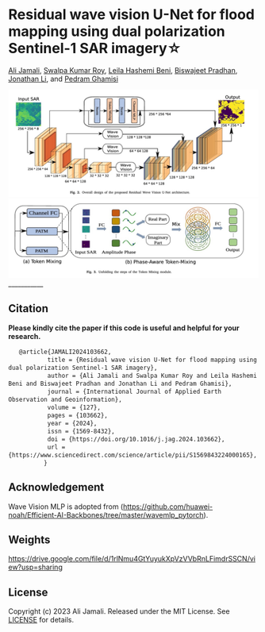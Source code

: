 # Residual wave vision U-Net for flood mapping using dual polarization Sentinel-1 SAR imagery☆

[Ali Jamali](https://www.researchgate.net/profile/Ali-Jamali), [Swalpa Kumar Roy](https://swalpa.github.io), [Leila Hashemi Beni](https://www.ncat.edu/employee-bio.php?directoryID=1901247546), [Biswajeet Pradhan](https://profiles.uts.edu.au/Biswajeet.Pradhan), [Jonathan Li](https://uwaterloo.ca/geography-environmental-management/people-profiles/jonathan-li), and [Pedram Ghamisi](https://www.iarai.ac.at/people/pedramghamisi/)


<img src="Model.jpg"/>
<img src="Wave.jpg"/>
___________


Citation
---------------------

**Please kindly cite the paper if this code is useful and helpful for your research.**

       @article{JAMALI2024103662,
               title = {Residual wave vision U-Net for flood mapping using dual polarization Sentinel-1 SAR imagery},
               author = {Ali Jamali and Swalpa Kumar Roy and Leila Hashemi Beni and Biswajeet Pradhan and Jonathan Li and Pedram Ghamisi},
               journal = {International Journal of Applied Earth Observation and Geoinformation},
               volume = {127},
               pages = {103662},
               year = {2024},
               issn = {1569-8432},
               doi = {https://doi.org/10.1016/j.jag.2024.103662},
               url = {https://www.sciencedirect.com/science/article/pii/S1569843224000165},
              }



Acknowledgement
---------------------
 Wave Vision MLP is adopted from (https://github.com/huawei-noah/Efficient-AI-Backbones/tree/master/wavemlp_pytorch).

Weights
---------------------
https://drive.google.com/file/d/1rlNmu4GtYuyukXpVzVVbRnLFimdrSSCN/view?usp=sharing

## License

Copyright (c) 2023 Ali Jamali. Released under the MIT License. See [LICENSE](LICENSE) for details.
